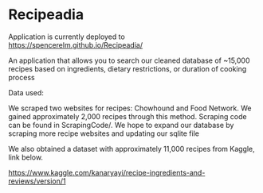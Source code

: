 # Recipeadia
Application is currently deployed to  https://spencerelm.github.io/Recipeadia/

An application that allows you to search our cleaned database of ~15,000 recipes based on ingredients, dietary restrictions, or duration of cooking process

Data used:

We scraped two websites for recipes: Chowhound and Food Network. We
gained approximately 2,000 recipes through this method. Scraping code can be
found in ScrapingCode/. We hope to expand our database by scraping more recipe
websites and updating our sqlite file

We also obtained a dataset with approximately 11,000 recipes from Kaggle,
link below.

https://www.kaggle.com/kanaryayi/recipe-ingredients-and-reviews/version/1
